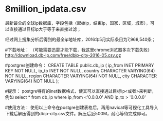 # 8million_ipdata.csv
最新最全的全球ip数据库，字段包括（起始ip，结束ip，国家，区域，城市），可以直接通过目标ip大于等于来直接过滤；

经过网上搜集分析后得到的最全ip地址库，2016年5月实际条目为7,968,540条；


#下载地址：
（可能需要迅雷才能下载，我这里chrome浏览器多次下载失败）
http://download.db-ip.com/free/dbip-city-2016-05.csv.gz

#postgres创建命令：
    CREATE TABLE public.db_ip (
      ip_from INET PRIMARY KEY NOT NULL,
      ip_to INET NOT NULL,
      country CHARACTER VARYING(64) NOT NULL,
      region CHARACTER VARYING(64) NOT NULL,
      city CHARACTER VARYING(64) NOT NULL
    );

#提示：
    postgre特有的inet数据格式，使其可以直接通过目标ip<或者>来判断，例如
    select * from db_ip where ip_from <'0.0.0.0' AND ip_to > '0.0.0.0'
    
    
#使用方法：
  使用以上命令在postgre创建表格后，再用navicat等可视化工具导入下载后解压得到的dbip-city.csv文件。解压后近500M，耐心等待完成即可。
